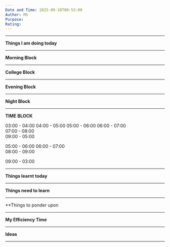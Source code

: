 ```yaml
---
Date and Time: 2025-09-18T00:53:00
Author: MS
Purpose:
Rating:
---
```

---
**Things I am doing today**



---
**Morning Block**



---
**College Block**



---
**Evening Block**



---
**Night Block**



---
**TIME BLOCK**

03:00 - 04:00
04:00 - 05:00
05:00 - 06:00
06:00 - 07:00  
07:00 - 08:00   
09:00 - 05:00

05:00 - 06:00
06:00 - 07:00   
08:00 - 09:00   

09:00 - 03:00

---
**Things learnt today**



---
**Things need to learn**
 
  

---
**Things to ponder upon



---
**My Efficiency Time**



---
**Ideas**



---